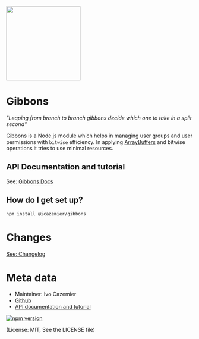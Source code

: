 
<img src="https://raw.githubusercontent.com/icazemier/gibbons/master/gibbons.png" width="200" />




# Gibbons

_"Leaping from branch to branch gibbons decide which one to take in a split second"_

Gibbons is a Node.js module which helps in managing user groups and user permissions with `bitwise` efficiency.
In applying [ArrayBuffers](https://developer.mozilla.org/nl/docs/Web/JavaScript/Reference/Global_Objects/ArrayBuffer) and bitwise operations it tries to use minimal resources.

## API Documentation and tutorial

See: [Gibbons Docs](https://icazemier.github.io/gibbons/)

## How do I get set up? ##

`npm install @icazemier/gibbons`

# Changes
[See: Changelog](https://github.com/icazemier/gibbons/blob/master/CHANGELOG.md)

# Meta data #

* Maintainer: Ivo Cazemier
* [Github](https://github.com/icazemier/gibbons)
* [API documentation and tutorial](https://icazemier.github.io/gibbons/)


[![npm version](https://badge.fury.io/js/@icazemier%2Fgibbons.svg)](https://badge.fury.io/js/@icazemier%2Fgibbons)




(License: MIT, See the LICENSE file)

